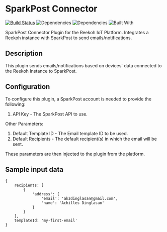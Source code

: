 # SparkPost Connector
[![Build Status](https://travis-ci.org/Reekoh/sparkpost-connector.svg)](https://travis-ci.org/Reekoh/sparkpost-connector)
![Dependencies](https://img.shields.io/david/Reekoh/sparkpost-connector.svg)
![Dependencies](https://img.shields.io/david/dev/Reekoh/sparkpost-connector.svg)
![Built With](https://img.shields.io/badge/built%20with-gulp-red.svg)

SparkPost Connector Plugin for the Reekoh IoT Platform. Integrates a Reekoh instance with SparkPost to send emails/notifications.

## Description
This plugin sends emails/notifications based on devices' data connected to the Reekoh Instance to SparkPost.

## Configuration
To configure this plugin, a SparkPost account is needed to provide the following:

1. API Key - The SparkPost API to use.

Other Parameters:

1. Default Template ID - The Email template ID to be used.
2. Default Recipients - The default recipient(s) in which the email will be sent.

These parameters are then injected to the plugin from the platform.

## Sample input data
```
{
    recipients: [
        {
            'address': {
                'email': 'akzdinglasan@gmail.com',
                'name': 'Achilles Dinglasan'
            }
        }
    ],
    templateId: 'my-first-email'
}
```